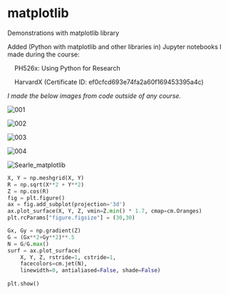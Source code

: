 # matplotlib
Demonstrations with matplotlib library

Added (Python with matplotlib and other libraries in) Jupyter notebooks I made during the course:
&nbsp;

&nbsp;&nbsp;&nbsp;   PH526x: Using Python for Research

&nbsp;&nbsp;&nbsp;   HarvardX (Certificate ID: ef0cfcd693e74fa2a60f169453395a4c)
&nbsp;

_I made the below images from code outside of any course._


![001](https://github.com/programweb/matplotlib/assets/12736699/12073c29-9a37-4f62-895e-32f7bd2ec53a)
&nbsp;

![002](https://github.com/programweb/matplotlib/assets/12736699/e9ded3a6-4773-4992-a2e7-3a1136744362)
&nbsp;

![003](https://github.com/programweb/matplotlib/assets/12736699/d33cf5bb-3be3-4ff1-9e14-a049b28b8edf)
&nbsp;

![004](https://github.com/programweb/matplotlib/assets/12736699/3fc72598-eb03-48ff-a285-6adcf50b62d6)
&nbsp;

![Searle_matplotlib](https://github.com/programweb/matplotlib/assets/12736699/f7cea54b-6a29-41d4-bc45-44075a52f1a3)

```python
X, Y = np.meshgrid(X, Y)
R = np.sqrt(X**2 + Y**2)
Z = np.cos(R)
fig = plt.figure()
ax = fig.add_subplot(projection='3d')
ax.plot_surface(X, Y, Z, vmin=Z.min() * 1.7, cmap=cm.Oranges)
plt.rcParams["figure.figsize"] = (30,30)

Gx, Gy = np.gradient(Z)
G = (Gx**2+Gy**2)**.5
N = G/G.max()
surf = ax.plot_surface(
    X, Y, Z, rstride=1, cstride=1,
    facecolors=cm.jet(N),
    linewidth=0, antialiased=False, shade=False)
    
plt.show()
```


